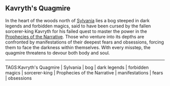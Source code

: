## Kavryth's Quagmire

In the heart of the woods north of [Sylvania](Sylvania.md) lies a bog steeped in dark legends and forbidden magics, said to have been cursed by the fallen sorcerer-king Kavryth for his failed quest to master the power in the [Prophecies of the Narrative](../Artifacts/Prophecies%20of%20the%20Narrative.md). Those who venture into its depths are confronted by manifestations of their deepest fears and obsessions, forcing them to face the darkness within themselves. With every misstep, the quagmire threatens to devour both body and soul.


---

TAGS:Kavryth's Quagmire | Sylvania | bog | dark legends | forbidden magics | sorcerer-king | Prophecies of the Narrative | manifestations | fears | obsessions
